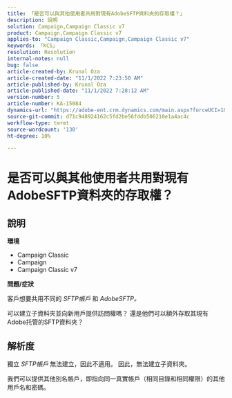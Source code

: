 ```yaml
---
title: 「是否可以與其他使用者共用對現有AdobeSFTP資料夾的存取權？」
description: 說明
solution: Campaign,Campaign Classic v7
product: Campaign,Campaign Classic v7
applies-to: "Campaign Classic,Campaign,Campaign Classic v7"
keywords: 「KCS」
resolution: Resolution
internal-notes: null
bug: false
article-created-by: Krunal Oza
article-created-date: "11/1/2022 7:23:50 AM"
article-published-by: Krunal Oza
article-published-date: "11/1/2022 7:28:12 AM"
version-number: 5
article-number: KA-15084
dynamics-url: "https://adobe-ent.crm.dynamics.com/main.aspx?forceUCI=1&pagetype=entityrecord&etn=knowledgearticle&id=44323421-b659-ed11-9561-6045bd0067ea"
source-git-commit: d71c948924162c5fd2be56fddb506210e1a4ac4c
workflow-type: tm+mt
source-wordcount: '130'
ht-degree: 10%

---
```


# 是否可以與其他使用者共用對現有AdobeSFTP資料夾的存取權？

## 說明

<b>環境</b>
- Campaign Classic
- Campaign
- Campaign Classic v7





<b>問題/症狀</b>


客戶想要共用不同的 *SFTP帳戶* 和 *AdobeSFTP。*

可以建立子資料夾並向新用戶提供訪問權嗎？ 還是他們可以額外存取其現有Adobe托管的SFTP資料夾？




## 解析度


獨立 *SFTP帳戶* 無法建立，因此不適用。 因此，無法建立子資料夾。

我們可以提供其他別名帳戶，即指向同一真實帳戶（相同目錄和相同權限）的其他用戶名和密碼。
